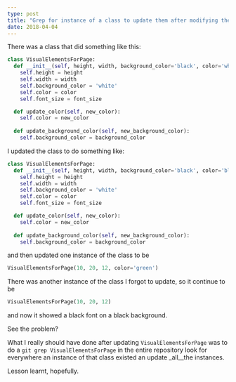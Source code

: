 ```yaml
---
type: post
title: "Grep for instance of a class to update them after modifying the class itself"
date: 2018-04-04
---
```


There was a class that did something like this:
```py
class VisualElementsForPage:
  def __init__(self, height, width, background_color='black', color='white', font_size):
    self.height = height
    self.width = width
    self.background_color = 'white'
    self.color = color
    self.font_size = font_size

  def update_color(self, new_color):
    self.color = new_color
  
  def update_background_color(self, new_background_color):
    self.background_color = background_color
```

I updated the class to do something like:
```py
class VisualElementsForPage:
  def __init__(self, height, width, background_color='black', color='black', font_size):
    self.height = height
    self.width = width
    self.background_color = 'white'
    self.color = color
    self.font_size = font_size

  def update_color(self, new_color):
    self.color = new_color
  
  def update_background_color(self, new_background_color):
    self.background_color = background_color
```

and then updated one instance of the class to be
```py
VisualElementsForPage(10, 20, 12, color='green')
```

There was another instance of the class I forgot to update, so it continue to be
```py
VisualElementsForPage(10, 20, 12)
```
and now it showed a black font on a black background.

See the problem?

What I really should have done after updating `VisualElementsForPage` was to do a 
`git grep VisualElementsForPage` in the entire repository look for everywhere 
an instance of that class existed an update _all__the instances.

Lesson learnt, hopefully.



